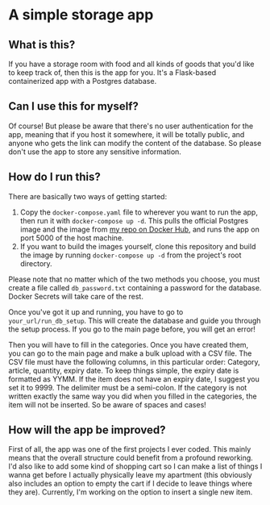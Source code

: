 # A simple storage app
## What is this?

If you have a storage room with food and all kinds of goods that you'd like to keep track of, then this is the app for you. It's a Flask-based containerized app with a Postgres database. 

## Can I use this for myself?

Of course! But please be aware that there's no user authentication for the app, meaning that if you host it somewhere, it will be totally public, and anyone who gets the link can modify the content of the database. So please don't use the app to store any sensitive information. 

## How do I run this?

There are basically two ways of getting started:
1. Copy the `docker-compose.yaml` file to wherever you want to run the app, then run it with `docker-compose up -d`. This pulls the official Postgres image and the image from [my repo on Docker Hub](https://hub.docker.com/r/petterbejo/storage-app), and runs the app on port 5000 of the host machine. 
2. If you want to build the images yourself, clone this repository and build the image by running `docker-compose up -d` from the project's root directory.

Please note that no matter which of the two methods you choose, you must create a file called `db_password.txt` containing a password for the database. Docker Secrets will take care of the rest.

Once you've got it up and running, you have to go to `your_url/run_db_setup`. This will create the database and guide you through the setup process. If you go to the main page before, you will get an error!

Then you will have to fill in the categories. Once you have created them, you can go to the main page and make a bulk upload with a CSV file. The CSV file must have the following columns, in this particular order: Category, article, quantity, expiry date. To keep things simple, the expiry date is formatted as YYMM. If the item does not have an expiry date, I suggest you set it to 9999. The delimiter must be a semi-colon. If the category is not written exactly the same way you did when you filled in the categories, the item will not be inserted. So be aware of spaces and cases!

## How will the app be improved?

First of all, the app was one of the first projects I ever coded. This mainly means that the overall structure could benefit from a profound reworking. I'd also like to add some kind of shopping cart so I can make a list of things I wanna get before I actually physically leave my apartment (this obviously also includes an option to empty the cart if I decide to leave things where they are). Currently, I'm working on the option to insert a single new item.
